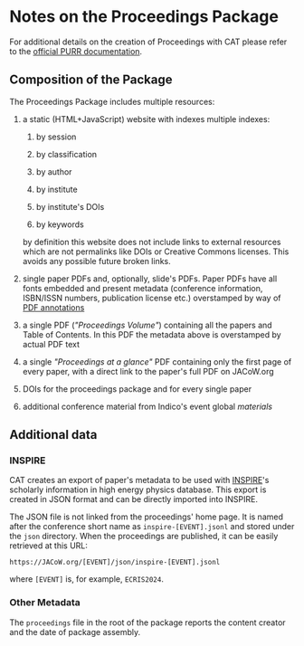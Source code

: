 # Notes on the Proceedings Package

For additional details on the creation of Proceedings with CAT please refer to the [official PURR documentation](https://purr-docs.jacow.org/Functionalities/finalProceedings/). 

## Composition of the Package

The Proceedings Package includes multiple resources:

1. a static (HTML+JavaScript) website with indexes multiple indexes:
   
     1. by session
   
     2. by classification
   
     3. by author
   
     4. by institute
   
     5. by institute's DOIs
   
     6. by keywords
   
   by definition this website does not include links to external resources which are not permalinks like DOIs or Creative Commons licenses. This avoids any possible future broken links.

2. single paper PDFs and, optionally, slide's PDFs. Paper PDFs have all fonts embedded and present metadata (conference information, ISBN/ISSN numbers, publication license etc.) overstamped by way of [PDF annotations](https://pdfa.org/resource/iso-32000-pdf/)

3. a single PDF (*"Proceedings Volume"*) containing all the papers and Table of Contents. In this PDF the metadata above is overstamped by actual PDF text

4. a single *"Proceedings at a glance"* PDF containing only the first page of every paper, with a direct link to the paper's full PDF on JACoW.org

5. DOIs for the proceedings package and for every single paper

6. additional conference material from Indico's event global *materials*

## Additional data

### INSPIRE

CAT creates an export of paper's metadata to be used with [INSPIRE](https://inspirehep.net/)'s scholarly information in high energy physics database. This export is created in JSON format and can be directly imported into INSPIRE.

The JSON file is not linked from the proceedings' home page. It is named after the conference short name as `inspire-[EVENT].jsonl` and stored under the `json` directory. When the proceedings are published, it can be easily retrieved at this URL: 

`https://JACoW.org/[EVENT]/json/inspire-[EVENT].jsonl`

where `[EVENT]` is, for example, `ECRIS2024`.

### Other Metadata

The `proceedings` file in the root of the package reports the content creator and the date of package assembly.


